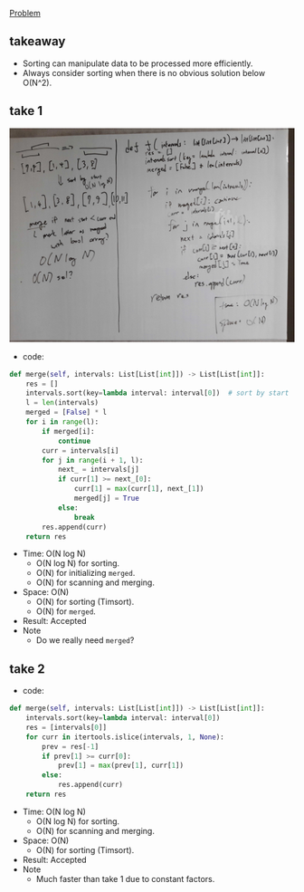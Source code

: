[Problem](https://leetcode.com/problems/merge-intervals/)

## takeaway
- Sorting can manipulate data to be processed more efficiently.
- Always consider sorting when there is no obvious solution below O(N^2).

## take 1
![](img-1.jpg)
- code:
```python
def merge(self, intervals: List[List[int]]) -> List[List[int]]:
    res = []
    intervals.sort(key=lambda interval: interval[0])  # sort by start
    l = len(intervals)
    merged = [False] * l
    for i in range(l):
        if merged[i]:
            continue
        curr = intervals[i]
        for j in range(i + 1, l):
            next_ = intervals[j]
            if curr[1] >= next_[0]:
                curr[1] = max(curr[1], next_[1])
                merged[j] = True
            else:
                break
        res.append(curr)
    return res
```
- Time: O(N log N)
    - O(N log N) for sorting.
    - O(N) for initializing `merged`.
    - O(N) for scanning and merging.
- Space: O(N)
    - O(N) for sorting (Timsort).
    - O(N) for `merged`.
- Result: Accepted
- Note
    - Do we really need `merged`?

## take 2
- code:
```python
def merge(self, intervals: List[List[int]]) -> List[List[int]]:
    intervals.sort(key=lambda interval: interval[0])
    res = [intervals[0]]
    for curr in itertools.islice(intervals, 1, None):
        prev = res[-1]
        if prev[1] >= curr[0]:
            prev[1] = max(prev[1], curr[1])
        else:
            res.append(curr)
    return res
```
- Time: O(N log N)
    - O(N log N) for sorting.
    - O(N) for scanning and merging.
- Space: O(N)
    - O(N) for sorting (Timsort).
- Result: Accepted
- Note
    - Much faster than take 1 due to constant factors.

